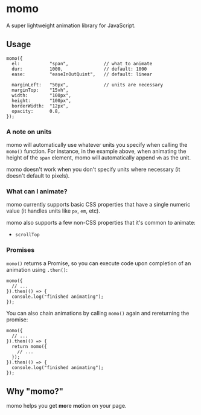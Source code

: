# momo
A super lightweight animation library for JavaScript.

## Usage
```
momo({
  el:           "span",             // what to animate
  dur:          1000,               // default: 1000
  ease:         "easeInOutQuint",   // default: linear

  marginLeft:   "50px",             // units are necessary
  marginTop:    "15vh",
  width:        "100px",
  height:       "100px",
  borderWidth:  "12px",
  opacity:      0.8,
});
```

### A note on units
momo will automatically use whatever units you specify when calling the `momo()` function. For instance, in the example above, when animating the height of the `span` element, momo will automatically append `vh` as the unit.

momo doesn't work when you don't specify units where necessary (it doesn't default to pixels).

### What can I animate?
momo currently supports basic CSS properties that have a single numeric value (it handles units like `px`, `em`, etc).

momo also supports a few non-CSS properties that it's common to animate:

* `scrollTop`

### Promises
`momo()` returns a Promise, so you can execute code upon completion of an animation using `.then()`:

```
momo({
  // ...
}).then(() => {
  console.log("finished animating");
});
```

You can also chain animations by calling `momo()` again and rereturning the promise:

```
momo({
  // ...
}).then(() => {
  return momo({
    // ...
  });
}).then(() => {
  console.log("finished animating");
});
```

## Why "momo?"
momo helps you get **mo**re **mo**tion on your page.
